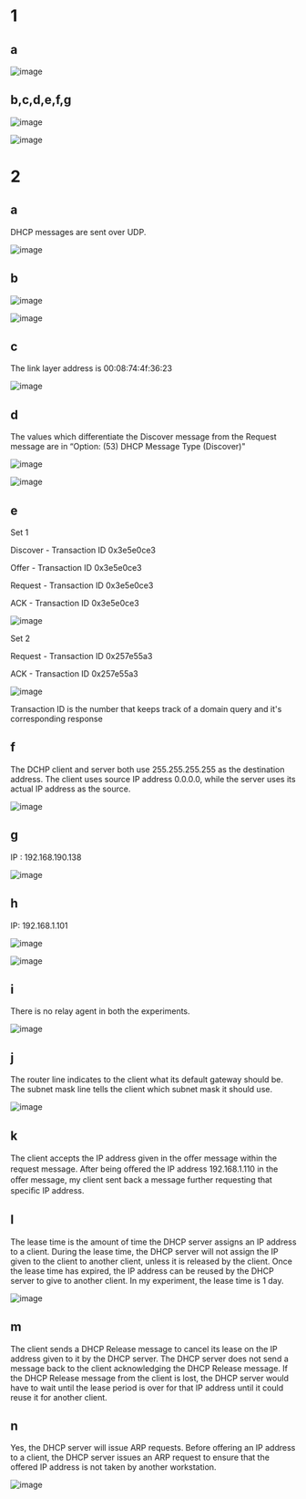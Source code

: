 # 1
## a

![image](https://github.com/udayk01/network_f/assets/52235763/e8f3001a-7f5b-4e20-b52b-c45de9888cb3)

## b,c,d,e,f,g

![image](https://github.com/udayk01/network_f/assets/52235763/fe8b5bcd-fb8e-44a8-a86d-06e8dd8ce094)

![image](https://github.com/udayk01/network_f/assets/52235763/eace8ac9-2693-4657-9416-d7d297c49f1c)

# 2
## a

DHCP messages are sent over UDP.

![image](https://github.com/udayk01/network_f/assets/52235763/9abcf20f-38e0-4909-923d-d3d400cd626c)

## b

![image](https://github.com/udayk01/network_f/assets/52235763/eadcd44e-e20c-453e-8d82-8f25c7bc407c)

![image](https://github.com/udayk01/network_f/assets/52235763/42eedfda-02d6-493f-a259-6a79a181bd14)

## c

The link layer address is 00:08:74:4f:36:23

![image](https://github.com/udayk01/network_f/assets/52235763/13452f30-4b5d-417f-bc29-d2421ce43228)

## d

 The values which differentiate the Discover message from the Request message are in “Option: (53) DHCP Message Type (Discover)"

![image](https://github.com/udayk01/network_f/assets/52235763/8fb9d005-9c35-4a88-a75d-919a3c42c3fd)

![image](https://github.com/udayk01/network_f/assets/52235763/cc9b492a-aa2a-4699-8047-68c042bc3734)

## e

Set 1

Discover - Transaction ID 0x3e5e0ce3

Offer    - Transaction ID 0x3e5e0ce3

Request - Transaction ID 0x3e5e0ce3

ACK      - Transaction ID 0x3e5e0ce3

![image](https://github.com/udayk01/network_f/assets/52235763/58989db6-5c0b-44ad-849d-6cf876646811)

Set 2

Request - Transaction ID 0x257e55a3

ACK      - Transaction ID 0x257e55a3

![image](https://github.com/udayk01/network_f/assets/52235763/7c45419a-744e-4669-8c08-7e9916b42672)

Transaction ID is the number that keeps track of a domain query and it's corresponding response

## f

The DCHP client and server both use 255.255.255.255 as the destination address. The client uses source IP address 0.0.0.0, while the server uses its actual IP address as the source.

![image](https://github.com/udayk01/network_f/assets/52235763/e7f79abd-7134-4e2b-becd-e02eb11ac742)

## g

IP : 192.168.190.138

![image](https://github.com/udayk01/network_f/assets/52235763/c0ee5f34-0133-4ccd-a6b9-c90fa8c2bd6a)

## h

IP: 192.168.1.101

![image](https://github.com/udayk01/network_f/assets/52235763/cb15b611-f4c9-4c1c-96cd-36d2db3c70f6)

![image](https://github.com/udayk01/network_f/assets/52235763/eb2c49cf-f16b-4cea-8f79-ab9f5488c298)

## i

There is no relay agent in both the experiments.

![image](https://github.com/udayk01/network_f/assets/52235763/799a0d26-2817-429e-94a6-5912776a8433)

## j

The router line indicates to the client what its default gateway should be. The subnet mask line tells the client which subnet mask it should use.

![image](https://github.com/udayk01/network_f/assets/52235763/4373030b-1261-41e5-a74c-4be2488817ad)

## k

The client accepts the IP address given in the oﬀer message within the request message. After being oﬀered the IP address 192.168.1.110 in the oﬀer message, my client sent back a message further requesting that speciﬁc IP address.

## l

The lease time is the amount of time the DHCP server assigns an IP address to a client. During the lease time, the DHCP server will not assign the IP given to the client to another client, unless it is released by the client. Once the lease time has expired, the IP address can be reused by the DHCP server to give to another client. In my experiment, the lease time is 1 day.

![image](https://github.com/udayk01/network_f/assets/52235763/192aff8b-1ec5-459f-a0bf-c8d813da1014)

## m

The client sends a DHCP Release message to cancel its lease on the IP address given to it by the DHCP server. The DHCP server does not send a message back to the client acknowledging the DHCP Release message. If the DHCP Release message from the client is lost, the DHCP server would have to wait until the lease period is over for that IP address until it could reuse it for another client.

## n

Yes, the DHCP server will issue ARP requests. Before offering an IP address to a client, the DHCP server issues an ARP request to ensure that the offered IP address is not taken by another workstation.

![image](https://github.com/udayk01/network_f/assets/52235763/4782feeb-ef4b-42f7-b160-952ace33f435)










